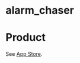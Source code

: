 # alarm_chaser

# Product

See [App Store](https://itunes.apple.com/jp/app/zhui-jiaramu/id997256012?mt=8).